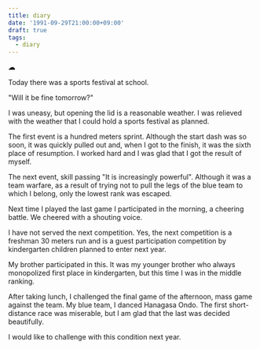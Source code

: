```yaml
---
title: diary
date: '1991-09-29T21:00:00+09:00'
draft: true
tags:
  - diary
---
```


__☁__

Today there was a sports festival at school.

"Will it be fine tomorrow?"

I was uneasy, but opening the lid is a reasonable weather. I was relieved with the weather that I could hold a sports festival as planned.

The first event is a hundred meters sprint. Although the start dash was so soon, it was quickly pulled out and, when I got to the finish, it was the sixth place of resumption. I worked hard and I was glad that I got the result of myself.

The next event, skill passing "It is increasingly powerful". Although it was a team warfare, as a result of trying not to pull the legs of the blue team to which I belong, only the lowest rank was escaped.

Next time I played the last game I participated in the morning, a cheering battle. We cheered with a shouting voice.

I have not served the next competition. Yes, the next competition is a freshman 30 meters run and is a guest participation competition by kindergarten children planned to enter next year.

My brother participated in this. It was my younger brother who always monopolized first place in kindergarten, but this time I was in the middle ranking.

After taking lunch, I challenged the final game of the afternoon, mass game against the team. My blue team, I danced Hanagasa Ondo. The first short-distance race was miserable, but I am glad that the last was decided beautifully.

I would like to challenge with this condition next year.
